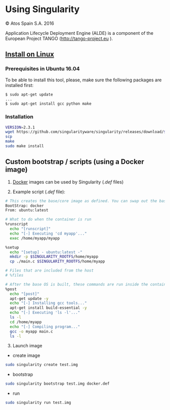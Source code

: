 # Using Singularity

&copy; Atos Spain S.A. 2016

Application Lifecycle Deployment Engine (ALDE) is a component of the European Project TANGO (http://tango-project.eu ).

## [Install on Linux](http://singularity.lbl.gov/install-linux)

### Prerequisites in Ubuntu 16.04

To be able to install this tool, please, make sure the following packages are installed first:

```bash
$ sudo apt-get update
...
$ sudo apt-get install gcc python make
```

### Installation

```bash
VERSION=2.3.1
wget https://github.com/singularityware/singularity/releases/download/$VERSION/singularity-$VERSION.tar.gz
scp 
make
sudo make install
```

## Custom bootstrap / scripts (using a Docker image)

1. [Docker](https://www.docker.com/) images can be used by Singularity (*.def* files)

2. Example script (*.def* file):

```bash
# This creates the base/core image as defined. You can swap out the base OS simply by changing these below lines and rebuilding.
BootStrap: docker
From: ubuntu:latest

# What to do when the container is run
%runscript
  echo "[runscript]"
  echo "[-] Executing 'cd myapp'..."
  exec /home/myapp/myapp

%setup
  echo "[setup] - ubuntu:latest -"
  mkdir -p $SINGULARITY_ROOTFS/home/myapp
  cp ./main.c $SINGULARITY_ROOTFS/home/myapp

# Files that are included from the host
# %files

# After the base OS is built, these commands are run inside the container
%post
  echo "[post]"
  apt-get update -y
  echo "[-] Installing gcc tools..."
  apt-get install build-essential -y
  echo "[-] Executing 'ls -l'..."
  ls -l
  cd /home/myapp
  echo "[-] Compiling program..."
  gcc -o myapp main.c
  ls -l
```

3. Launch image
- create image

```bash
sudo singularity create test.img
```

- bootstrap

```bash
sudo singularity bootstrap test.img docker.def
```

- run

```bash
sudo singularity run test.img
```
